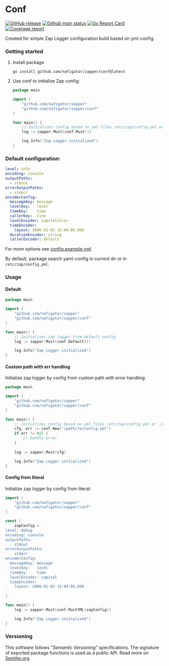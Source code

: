 # Conf
[![GitHub release][Release img]][Release src] [![Github main status][Github main status badge]][Github main status src] [![Go Report Card][Go Report Card badge]][Go Report Card src] [![Coverage report][Codecov report badge]][Codecov report src]

Created for simple Zap Logger configuration build based on yml-config.
### Getting started
1. Install package
	```shell
	go install github.com/nafigator/zapper/conf@latest
	```
2. Use conf to initialize Zap config:
	```go
	package main

	import (
		"github.com/nafigator/zapper"
		"github.com/nafigator/zapper/conf"
	)

	func main() {
 		// Initializes config based on yml-files /etc/zap/config.yml or ./config.yml
		log := zapper.Must(conf.Must())

		log.Info("Zap Logger initialized")
	}
	```
### Default configuration:
```yaml
level: info
encoding: console
outputPaths:
  - stdout
errorOutputPaths:
  - stderr
encoderConfig:
  messageKey: message
  levelKey:   level
  timeKey:    time
  callerKey:  line
  levelEncoder: capitalColor
  timeEncoder:
    layout: 2006-01-02 15:04:05.000
  durationEncoder: string
  callerEncoder: default
```

For more options see [config.example.yml][Config example].

By default, package search yaml-config in current dir or in `/etc/zap/config.yml`.

### Usage
#### Default
```go
package main

import (
	"github.com/nafigator/zapper"
	"github.com/nafigator/zapper/conf"
)

func main() {
	// Initializes zap logger from default config 
	log := zapper.Must(conf.Default())

	log.Info("Zap Logger initialized")
}
```

#### Custom path with err handling
Initialize zap logger by config from custom path with error handling:
```go
package main

import (
	"github.com/nafigator/zapper"
	"github.com/nafigator/zapper/conf"
)

func main() {
	// Initializes config based on yml-files /etc/zap/config.yml or ./config.yml
	cfg, err := conf.New("/path/to/config.yml")
	if err != nil {
		// handle error
	}
	
	log := zapper.Must(cfg)

	log.Info("Zap Logger initialized")
}
```
#### Config from literal
Initialize zap logger by config from literal:
```go
import (
	"github.com/nafigator/zapper"
	"github.com/nafigator/zapper/conf"
)

const (
	zapConfig = `
level: debug
encoding: console
outputPaths:
  - stdout
errorOutputPaths:
  - stderr
encoderConfig:
  messageKey: message
  levelKey:   level
  timeKey:    time
  levelEncoder: capital
  timeEncoder:
    layout: 2006-01-02 15:04:05.000
`
)

func main() {
	log := zapper.Must(conf.MustYML(zapConfig))

	log.Info("Zap Logger initialized")
}
```

### Versioning
This software follows *"Semantic Versioning"* specifications. The signature of exported package functions is used
as a public API. Read more on [SemVer.org][semver src].

[Release img]: https://img.shields.io/github/v/tag/nafigator/zapper?logo=github&color=teal&filter=conf*
[Release src]: https://github.com/nafigator/zapper/tree/main/conf
[semver src]: http://semver.org
[Github main status src]: https://github.com/nafigator/zapper/tree/main
[Github main status badge]: https://github.com/nafigator/zapper/actions/workflows/go.yml/badge.svg?branch=main
[Go Report Card src]: https://goreportcard.com/report/github.com/nafigator/zapper/conf
[Go Report Card badge]: https://goreportcard.com/badge/github.com/nafigator/zapper/conf
[Codecov report src]: https://app.codecov.io/gh/nafigator/zapper/tree/main/conf
[Codecov report badge]: https://codecov.io/gh/nafigator/zapper/conf/branch/main/graph/badge.svg
[Config example]: https://github.com/nafigator/zapper/blob/main/config.example.yml
